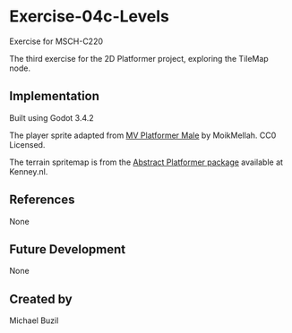 
# Exercise-04c-Levels

Exercise for MSCH-C220

The third exercise for the 2D Platformer project, exploring the TileMap node.


## Implementation

Built using Godot 3.4.2

The player sprite adapted from [MV Platformer Male](https://opengameart.org/content/mv-platformer-male-32x64) by MoikMellah. CC0 Licensed.

The terrain spritemap is from the [Abstract Platformer package](https://kenney.nl/assets/abstract-platformer) available at Kenney.nl.


## References

None


## Future Development

None


## Created by 

Michael Buzil

